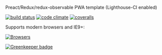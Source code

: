 Preact/Redux/redux-observable PWA template (Lighthouse-CI enabled)


[![build status](https://travis-ci.com/tsirlucas/soundplace.svg?token=ZNhrvg7GyFkRokuwtw6s&branch=master)](https://travis-ci.com/tsirlucas/soundplace) 
[![code climate](https://codeclimate.com/github/tsirlucas/soundplace/badges/gpa.svg)](https://codeclimate.com/github/tsirlucas/soundplace) 
[![coveralls](https://img.shields.io/coveralls/tsirlucas/soundplace/master.svg)](https://coveralls.io/github/tsirlucas/soundplace)

Supports modern browsers and IE9+:

[![Browsers](https://saucelabs.com/browser-matrix/soundplace.svg)](https://saucelabs.com/u/soundplace)


[![Greenkeeper badge](https://badges.greenkeeper.io/tsirlucas/soundplace.svg?token=e89f78d8d624e9199c4384185ba87645ef4309023ffbaaeee1133b0183921fd6&ts=1503788364535)](https://greenkeeper.io/)